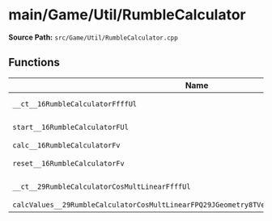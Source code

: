 # main/Game/Util/RumbleCalculator

**Source Path:** `src/Game/Util/RumbleCalculator.cpp`

## Functions

| Name | Address | Match % |
|------|---------|---------|
| `__ct__16RumbleCalculatorFfffUl` | `0x80407F24` | :white_check_mark: (100.0%) |
| `start__16RumbleCalculatorFUl` | `0x80407F58` | :white_check_mark: (100.0%) |
| `calc__16RumbleCalculatorFv` | `0x80407F80` | :x: (0.0%) |
| `reset__16RumbleCalculatorFv` | `0x80408094` | :white_check_mark: (100.0%) |
| `__ct__29RumbleCalculatorCosMultLinearFfffUl` | `0x804080A4` | :white_check_mark: (100.0%) |
| `calcValues__29RumbleCalculatorCosMultLinearFPQ29JGeometry8TVec3<f>RCQ29JGeometry8TVec3<f>` | `0x804080E0` | :x: (0.0%) |